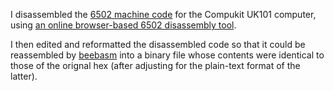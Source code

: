 I disassembled the [6502 machine code](https://github.com/ahope1/Galactic-Hitchhiker/tree/main/original-hex) for the Compukit UK101 computer, using [an online browser-based 6502 disassembly tool](https://www.masswerk.at/6502/disassembler.html).

I then edited and reformatted the disassembled code so that it could be reassembled by [beebasm](https://github.com/stardot/beebasm) into a binary file whose contents were identical to those of the orignal hex (after adjusting for the plain-text format of the latter).

